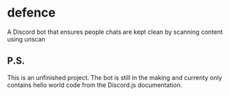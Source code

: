 # defence
A Discord bot that ensures people chats are kept clean by scanning content using unscan

## P.S.
This is an unfinished project. The bot is still in the making and currenty only contains hello world code from the Discord.js documentation.